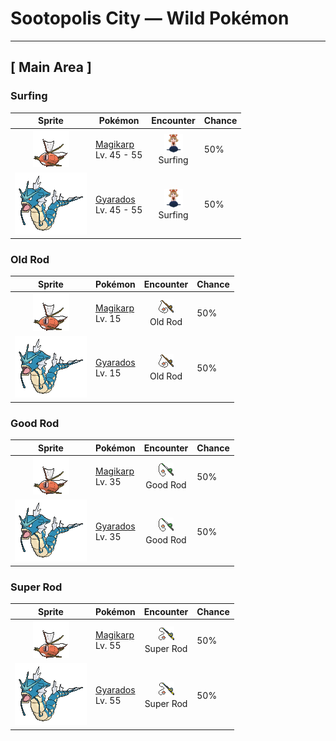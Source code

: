 # Sootopolis City — Wild Pokémon

---

## [ Main Area ]

### Surfing

| Sprite | Pokémon | Encounter | Chance |
|:------:|---------|:---------:|--------|
| ![Magikarp](../../assets/sprites/magikarp/front.gif "Magikarp: Magikarp is virtually useless in battle as it can only splash around. As a result, it is considered to be weak. However, it is actually a very hardy Pokémon that can survive in any body of water no matter how polluted it is.") | [Magikarp](../../pokemon/magikarp.md/)<br>Lv. 45 - 55 | ![Surfing](../../assets/encounter_types/surfing.png "Surfing")<br>Surfing | 50% |
| ![Gyarados](../../assets/sprites/gyarados/front.gif "Gyarados: Once Gyarados goes on a rampage, its ferociously violent blood doesn’t calm until it has burned everything down. There are records of this Pokémon’s rampages lasting a whole month.") | [Gyarados](../../pokemon/gyarados.md/)<br>Lv. 45 - 55 | ![Surfing](../../assets/encounter_types/surfing.png "Surfing")<br>Surfing | 50% |

### Old Rod

| Sprite | Pokémon | Encounter | Chance |
|:------:|---------|:---------:|--------|
| ![Magikarp](../../assets/sprites/magikarp/front.gif "Magikarp: Magikarp is virtually useless in battle as it can only splash around. As a result, it is considered to be weak. However, it is actually a very hardy Pokémon that can survive in any body of water no matter how polluted it is.") | [Magikarp](../../pokemon/magikarp.md/)<br>Lv. 15 | ![Old Rod](../../assets/encounter_types/old_rod.png "Old Rod")<br>Old Rod | 50% |
| ![Gyarados](../../assets/sprites/gyarados/front.gif "Gyarados: Once Gyarados goes on a rampage, its ferociously violent blood doesn’t calm until it has burned everything down. There are records of this Pokémon’s rampages lasting a whole month.") | [Gyarados](../../pokemon/gyarados.md/)<br>Lv. 15 | ![Old Rod](../../assets/encounter_types/old_rod.png "Old Rod")<br>Old Rod | 50% |

### Good Rod

| Sprite | Pokémon | Encounter | Chance |
|:------:|---------|:---------:|--------|
| ![Magikarp](../../assets/sprites/magikarp/front.gif "Magikarp: Magikarp is virtually useless in battle as it can only splash around. As a result, it is considered to be weak. However, it is actually a very hardy Pokémon that can survive in any body of water no matter how polluted it is.") | [Magikarp](../../pokemon/magikarp.md/)<br>Lv. 35 | ![Good Rod](../../assets/encounter_types/good_rod.png "Good Rod")<br>Good Rod | 50% |
| ![Gyarados](../../assets/sprites/gyarados/front.gif "Gyarados: Once Gyarados goes on a rampage, its ferociously violent blood doesn’t calm until it has burned everything down. There are records of this Pokémon’s rampages lasting a whole month.") | [Gyarados](../../pokemon/gyarados.md/)<br>Lv. 35 | ![Good Rod](../../assets/encounter_types/good_rod.png "Good Rod")<br>Good Rod | 50% |

### Super Rod

| Sprite | Pokémon | Encounter | Chance |
|:------:|---------|:---------:|--------|
| ![Magikarp](../../assets/sprites/magikarp/front.gif "Magikarp: Magikarp is virtually useless in battle as it can only splash around. As a result, it is considered to be weak. However, it is actually a very hardy Pokémon that can survive in any body of water no matter how polluted it is.") | [Magikarp](../../pokemon/magikarp.md/)<br>Lv. 55 | ![Super Rod](../../assets/encounter_types/super_rod.png "Super Rod")<br>Super Rod | 50% |
| ![Gyarados](../../assets/sprites/gyarados/front.gif "Gyarados: Once Gyarados goes on a rampage, its ferociously violent blood doesn’t calm until it has burned everything down. There are records of this Pokémon’s rampages lasting a whole month.") | [Gyarados](../../pokemon/gyarados.md/)<br>Lv. 55 | ![Super Rod](../../assets/encounter_types/super_rod.png "Super Rod")<br>Super Rod | 50% |

